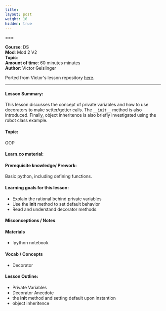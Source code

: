 ```yaml
---
title: 
layout: post
weight: 10
hidden: true
---
```


===


**Course**: DS   <br/>
**Mod**: Mod 2 V2         <br/>
**Topic**:    <br/>
**Amount of time**: 60 minutes  minutes  <br/>
**Author**:   Victor Geislinger

Ported from Victor's lesson repository [here](https://github.com/MrGeislinger/flatiron-school-data-science-curriculum-resources/tree/master/DataEngineering/ObjectOrientedProgramming).


***

#### Lesson Summary:

This lesson discusses the concept of private variables and how to use decorators to make setter/getter calls. The `__init__` method is also introduced. Finally, object inheritence is also briefly investigated using the robot class example.

#### Topic:

OOP

#### Learn.co material:

#### Prerequisite knowledge/ Prework:

Basic python, including defining functions.

#### Learning goals for this lesson:

* Explain the rational behind private variables
* Use the __init__ method to set default behavior
* Read and understand decorator methods

#### Misconceptions / Notes


#### Materials
- Ipython notebook

#### Vocab / Concepts 

* Decorator

#### Lesson Outline:

* Private Variables
* Decorator Anecdote
* the __init__ method and setting default upon instantion
* object inheritence
